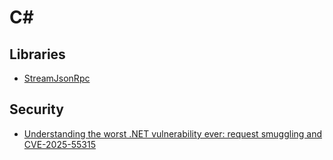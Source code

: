 # C#

## Libraries

- [StreamJsonRpc](https://microsoft.github.io/vs-streamjsonrpc/index.html)

## Security

- [Understanding the worst .NET vulnerability ever: request smuggling and CVE-2025-55315](https://andrewlock.net/understanding-the-worst-dotnet-vulnerability-request-smuggling-and-cve-2025-55315/)
